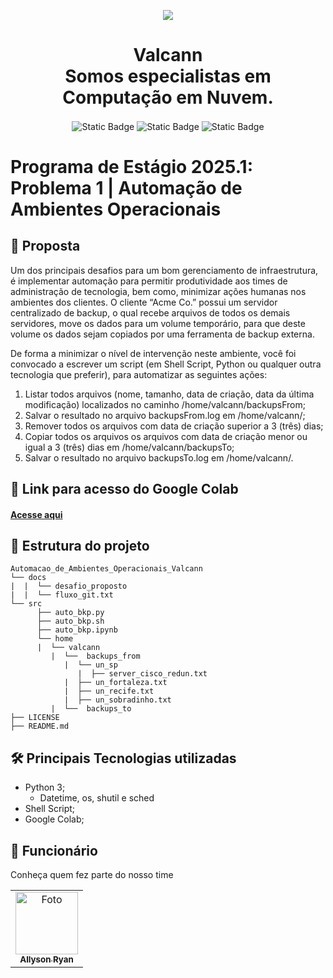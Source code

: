 <p align="center">
  <img src='https://github.com/user-attachments/assets/19e0a21a-7677-4b19-8382-5171bce8e490'/>
</p>
<h1 align="center">Valcann<br>
Somos especialistas em Computação em Nuvem.</h1>
<p align="center">
  <img align="center" alt="Static Badge" src="https://img.shields.io/badge/status-complete-complete?color=purple">
  <img align="center" alt="Static Badge" src="https://img.shields.io/badge/version-1-1?color=purple">
  <img align="center" alt="Static Badge" src="https://img.shields.io/badge/release%20date-jan%2F2025-jan%2F2025?color=purple">
</p>

# Programa de Estágio 2025.1: Problema 1 | Automação de Ambientes Operacionais

## 📕 Proposta

Um dos principais desafios para um bom gerenciamento de infraestrutura, é implementar automação para permitir produtividade aos times de administração de tecnologia, bem como, minimizar ações humanas nos ambientes dos clientes. O cliente “Acme Co.” possui um servidor centralizado de backup, o qual recebe arquivos de todos os demais servidores, move os dados para um volume temporário, para que deste volume os dados sejam copiados por uma ferramenta de backup externa. 

De forma a minimizar o nível de intervenção neste ambiente, você foi convocado a escrever um script (em Shell Script, Python ou qualquer outra tecnologia que preferir), para automatizar as seguintes ações:

1. Listar todos arquivos (nome, tamanho, data de criação, data da última modificação) localizados no caminho /home/valcann/backupsFrom;
2. Salvar o resultado no arquivo backupsFrom.log em /home/valcann/;
3. Remover todos os arquivos com data de criação superior a 3 (três) dias;
4. Copiar todos os arquivos os arquivos com data de criação menor ou igual a 3 (três) dias em /home/valcann/backupsTo;
5. Salvar o resultado no arquivo backupsTo.log em /home/valcann/.

## 🔗 Link para acesso do Google Colab

#### [Acesse aqui]()

## 


## 📂 Estrutura do projeto

```
Automacao_de_Ambientes_Operacionais_Valcann
└── docs
|  |  └── desafio_proposto
|  |  └── fluxo_git.txt
└── src
      ├── auto_bkp.py
      ├── auto_bkp.sh
      ├── auto_bkp.ipynb
      └── home
      |  └── valcann
         |  └──  backups_from
            |  └── un_sp
               |  ├── server_cisco_redun.txt
            |  ├── un_fortaleza.txt
            |  ├── un_recife.txt
            |  ├── un_sobradinho.txt
         |  └──  backups_to
├── LICENSE
├── README.md      

```

## 🛠️ Principais Tecnologias utilizadas

- Python 3;
  - Datetime, os, shutil e sched
- Shell Script;
- Google Colab;
  
## 🤝 Funcionário
Conheça quem fez parte do nosso time
<table>
  <tr>
    <td align="center">
      <a href="https://github.com/AllysonRyanE" title="defina o titulo do link">
        <img src="https://avatars.githubusercontent.com/u/115114528?v=4" width="100px;" alt="Foto"/><br>
        <sub>
          <b>Allyson Ryan</b>
        </sub>
      </a>
    </td>
  </tr>
</table>
